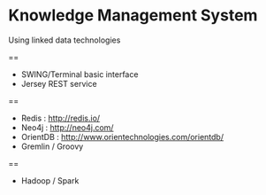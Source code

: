 Knowledge Management System
======
Using linked data technologies
 
==
- SWING/Terminal basic interface
- Jersey REST service

 
==
- Redis : http://redis.io/
- Neo4j : http://neo4j.com/
- OrientDB : http://www.orientechnologies.com/orientdb/
- Gremlin / Groovy

 
==
- Hadoop / Spark

